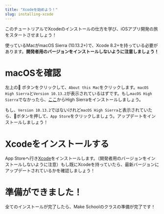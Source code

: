 ```yaml
---
title: "Xcodeを始めよう！"
slug: installing-xcode
---
```


このチュートリアルでXcodeのインストールの仕方を学び、iOSアプリ開発の旅をスタートさせましょう！

使っているMacがmacOS Sierra (10.13.2+)で、Xcode 8.2+を持っている必要があります。**開発者用のバージョンをインストールしないように注意しましょう！**

# macOSを確認

左上の🍎 ボタンをクリックして、`About this Mac`をクリックします。`macOS High Sierra`と`Version 10.13.2`が表示されているはずです。もし`macOS High Sierra`でなかったら、[ここ](https://itunes.apple.com/us/app/macos-high-sierra/id1246284741?mt=12)からHigh Sierraをインストールしましょう。

もし、`Version 10.13.2`ではないけれど`macOS High Sierra`と表示されていたら、🍎ボタンを押して、`App Store`をクリックしましょう。アップデートをインストールしましょう！

# Xcodeをインストールする

App Storeへ行き[Xcode](https://itunes.apple.com/us/app/xcode/id497799835?mt=12)をインストールします。（開発者用のバージョンをインストールしないように注意）もし既にXcodeを持っていたら、最新バージョンにアップデートされているかを確認しましょう！

# 準備ができました！

全てのインストールが完了したら、Make Schoolのクラスの準備が完了です！
